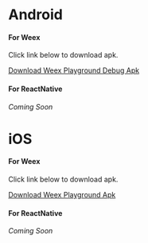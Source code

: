 # Android

#### For Weex

Click link below to download apk.

[Download Weex Playground Debug Apk](https://raw.githubusercontent.com/g-platform/gcanvas-playground-android/master/weex_playground-debug.apk)

#### For ReactNative

*Coming Soon*



# iOS

#### For Weex

Click link below to download apk.

<a href="itms-services://?action=download-manifest&amp;url=https://raw.githubusercontent.com/g-platform/gcanvas-playground-ios/master/GCanvasPlayground-Releasedownload.plist" >Download Weex Playground  Apk</a>

#### For ReactNative

*Coming Soon*





